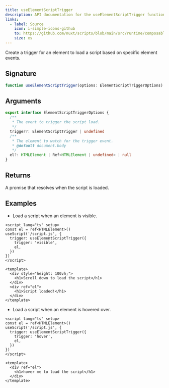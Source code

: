 ```yaml
---
title: useElementScriptTrigger
description: API documentation for the useElementScriptTrigger function.
links:
  - label: Source
    icon: i-simple-icons-github
    to: https://github.com/nuxt/scripts/blob/main/src/runtime/composables/useElementScriptTrigger.ts
    size: xs
---
```


Create a trigger for an element to load a script based on specific element events.

## Signature

```ts
function useElementScriptTrigger(options: ElementScriptTriggerOptions): Promise<void> {}
```

## Arguments

```ts
export interface ElementScriptTriggerOptions {
  /**
   * The event to trigger the script load.
   */
  trigger?: ElementScriptTrigger | undefined
  /**
   * The element to watch for the trigger event.
   * @default document.body
   */
  el?: HTMLElement | Ref<HTMLElement | undefined> | null
}
```

## Returns

A promise that resolves when the script is loaded.

## Examples

- Load a script when an element is visible.

```vue
<script lang="ts" setup>
const el = ref<HTMLElement>()
useScript('/script.js', {
  trigger: useElementScriptTrigger({
    trigger: 'visible',
    el,
  })
})
</script>

<template>
  <div style="height: 100vh;">
    <h1>Scroll down to load the script</h1>
  </div>
  <div ref="el">
    <h1>Script loaded!</h1>
  </div>
</template>
```

- Load a script when an element is hovered over.

```vue
<script lang="ts" setup>
const el = ref<HTMLElement>()
useScript('/script.js', {
  trigger: useElementScriptTrigger({
    trigger: 'hover',
    el,
  })
})
</script>

<template>
  <div ref="el">
    <h1>hover me to load the script</h1>
  </div>
</template>
```
